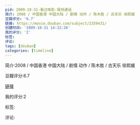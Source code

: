 ```yaml
---
pid: 2009-10-31-看过电影-保持通话
简介: 2008 / 中国香港 中国大陆 / 剧情 动作 / 陈木胜 / 古天乐 徐熙媛
豆瓣评分: '6.7'
链接: https://movie.douban.com/subject/2359431/
创建时间: '2009-10-31 14:32:26'
我的评分: '2'
标签:
评论:
tags: [douban]
categories: [timeline]
---
```

简介:2008 / 中国香港 中国大陆 / 剧情 动作 / 陈木胜 / 古天乐 徐熙媛

豆瓣评分:6.7

[链接](https://movie.douban.com/subject/2359431/)

我的评分:2

标签:

评论:

